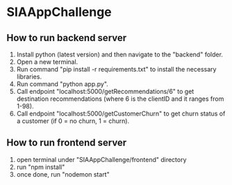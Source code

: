 # SIAAppChallenge

## How to run backend server

1. Install python (latest version) and then navigate to the "backend" folder. 
2. Open a new terminal.
3. Run command "pip install -r requirements.txt" to install the necessary libraries.
4. Run command "python app.py".
5. Call endpoint "localhost:5000/getRecommendations/6" to get destination recommendations (where 6 is the clientID and it ranges from 1-98).
6. Call endpoint "localhost:5000/getCustomerChurn" to get churn status of a customer (if 0 = no churn, 1 = churn).

## How to run frontend server
1. open terminal under "SIAAppChallenge/frontend" directory
2. run "npm install"
3. once done, run "nodemon start"
